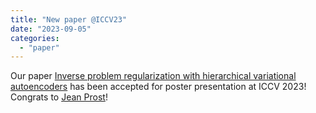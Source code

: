 ```yaml
---
title: "New paper @ICCV23"
date: "2023-09-05"
categories: 
  - "paper"
---
```


Our paper [Inverse problem regularization with hierarchical variational autoencoders](https://arxiv.org/abs/2303.11217) has been accepted for poster presentation at ICCV 2023! Congrats to [Jean Prost](https://jprost76.github.io/)!
